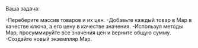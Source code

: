 
Ваша задача:

-Переберите массив товаров и их цен.
-Добавьте каждый товар в Map в качестве ключа, а его цену в качестве значения.
-Используя методы Map, просуммируйте все значения цен и верните общую сумму.
-Создайте новый экземпляр Map.
